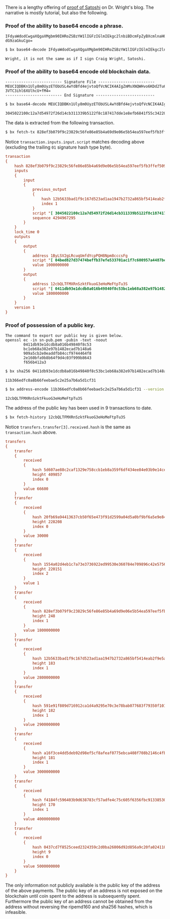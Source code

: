 There is a lengthy offering of [proof of Satoshi](http://www.drcraigwright.net/jean-paul-sartre-signing-significance/) on Dr. Wright's blog. The narrative is mostly tutorial, but also the following.

### Proof of the ability to base64 encode a phrase.
```
IFdyaWdodCwgaXQgaXMgbm90IHRoZSBzYW1lIGFzIGlmIEkgc2lnbiBDcmFpZyBXcmlnaHQsIFNh 
dG9zaGkuCgo=
```
```sh
$ bx base64-decode IFdyaWdodCwgaXQgaXMgbm90IHRoZSBzYW1lIGFzIGlmIEkgc2lnbiBDcmFpZyBXcmlnaHQsIFNhdG9zaGkuCgo=
```
```
Wright, it is not the same as if I sign Craig Wright, Satoshi.
```
### Proof of the ability to base64 encode old blockchain data.
```
------------------------- Signature File -------------------------
MEUCIQDBKn1Uly8m0UyzETObUSL4wYdBfd4ejvtoQfVcNCIK4AIgZmMsXNQWHvo6KDd2Tu6euEl1
3VTC3ihl6XUlhcU+fM4=
------------------------- End Signature --------------------------
```
```sh
$ bx base64-decode MEUCIQDBKn1Uly8m0UyzETObUSL4wYdBfd4ejvtoQfVcNCIK4AIgZmMsXNQWHvo6KDd2Tu6euEl13VTC3ihl6XUlhcU+fM4= | bx base16-encode
```
```
3045022100c12a7d54972f26d14cb311339b5122f8c187417dde1e8efb6841f55c34220ae0022066632c5cd4161efa3a2837764eee9eb84975dd54c2de2865e9752585c53e7cce
```
The data is extracted from the following transaction.
```sh
$ bx fetch-tx 828ef3b079f9c23829c56fe86e85b4a69d9e06e5b54ea597eef5fb3ffef509fe
```
Notice `transaction.inputs.input.script` matches decoding above (excluding the trailing `01` signature hash type byte).
```ini
transaction
{
    hash 828ef3b079f9c23829c56fe86e85b4a69d9e06e5b54ea597eef5fb3ffef509fe
    inputs
    {
        input
        {
            previous_output
            {
                hash 12b5633bad1f9c167d523ad1aa1947b2732a865bf5414eab2f9e5ae5d5c191ba
                index 1
            }
            script "[ 3045022100c12a7d54972f26d14cb311339b5122f8c187417dde1e8efb6841f55c34220ae0022066632c5cd4161efa3a2837764eee9eb84975dd54c2de2865e9752585c53e7cce01 ]"
            sequence 4294967295
        }
    }
    lock_time 0
    outputs
    {
        output
        {
            address 1ByLSV2gLRcuqUmfdYcpPQH8Npm8cccsFg
            script "[ 04bed827d37474beffb37efe533701ac1f7c600957a4487be8b371346f016826ee6f57ba30d88a472a0e4ecd2f07599a795f1f01de78d791b382e65ee1c58b4508 ] checksig"
            value 1000000000
        }
        output
        {
            address 12cbQLTFMXRnSzktFkuoG3eHoMeFtpTu3S
            script "[ 0411db93e1dcdb8a016b49840f8c53bc1eb68a382e97b1482ecad7b148a6909a5cb2e0eaddfb84ccf9744464f82e160bfa9b8b64f9d4c03f999b8643f656b412a3 ] checksig"
            value 1800000000
        }
    }
    version 1
}
```
### Proof of possession of a public key.
```
The command to export our public key is given below.
openssl ec -in sn-pub.pem -pubin -text -noout
        0411db93e1dcdb8a016b49840f8c53
        bc1eb68a382e97b1482ecad7b148a6
        909a5cb2e0eaddfb84ccf9744464f8
        2e160bfa9b8b64f9d4c03f999b8643
        f656b412a3
```
```sh
$ bx sha256 0411db93e1dcdb8a016b49840f8c53bc1eb68a382e97b1482ecad7b148a6909a5cb2e0eaddfb84ccf9744464f82e160bfa9b8b64f9d4c03f999b8643f656b412a3 | bx ripemd160
```
```
11b366edfc0a8b66feebae5c2e25a7b6a5d1cf31
```
```sh
$ bx address-encode 11b366edfc0a8b66feebae5c2e25a7b6a5d1cf31 --version 0
```
```
12cbQLTFMXRnSzktFkuoG3eHoMeFtpTu3S
```
The address of the public key has been used in 9 transactions to date.
```sh
$ bx fetch-history 12cbQLTFMXRnSzktFkuoG3eHoMeFtpTu3S
```
Notice `transfers.transfer[3].received.hash` is the same as `transaction.hash` above.
```ini
transfers
{
    transfer
    {
        received
        {
            hash 5d607ae88c2caf1329e758ccb1eb8a359f6df434ee84e03b9e14cea300a85f97
            height 409857
            index 0
        }
        value 66600
    }
    transfer
    {
        received
        {
            hash 20fb69a94413637cb50f65e473f91d2599a04d5a0bf9bf6a5e9e843df2710ea4
            height 228208
            index 0
        }
        value 30000
    }
    transfer
    {
        received
        {
            hash 1554a02d4eb1c7a73e3736922ed99530e360784e709896c42e5756e65b2da341
            height 220151
            index 2
        }
        value 1
    }
    transfer
    {
        received
        {
            hash 828ef3b079f9c23829c56fe86e85b4a69d9e06e5b54ea597eef5fb3ffef509fe
            height 248
            index 1
        }
        value 1800000000
    }
    transfer
    {
        received
        {
            hash 12b5633bad1f9c167d523ad1aa1947b2732a865bf5414eab2f9e5ae5d5c191ba
            height 183
            index 1
        }
        value 2800000000
    }
    transfer
    {
        received
        {
            hash 591e91f809d716912ca1d4a9295e70c3e78bab077683f79350f101da64588073
            height 182
            index 1
        }
        value 2900000000
    }
    transfer
    {
        received
        {
            hash a16f3ce4dd5deb92d98ef5cf8afeaf0775ebca408f708b2146c4fb42b41e14be
            height 181
            index 1
        }
        value 3000000000
    }
    transfer
    {
        received
        {
            hash f4184fc596403b9d638783cf57adfe4c75c605f6356fbc91338530e9831e9e16
            height 170
            index 1
        }
        value 4000000000
    }
    transfer
    {
        received
        {
            hash 0437cd7f8525ceed2324359c2d0ba26006d92d856a9c20fa0241106ee5a597c9
            height 9
            index 0
        }
        value 5000000000
    }
}
```
The only information not publicly available is the public key of the address of the above payments. The public key of an address is not exposed on the blockchain until coin spent to the address is subsequently spent. Furthermore the public key of an address cannot be obtained from the address without reversing the ripemd160 and sha256 hashes, which is infeasible.